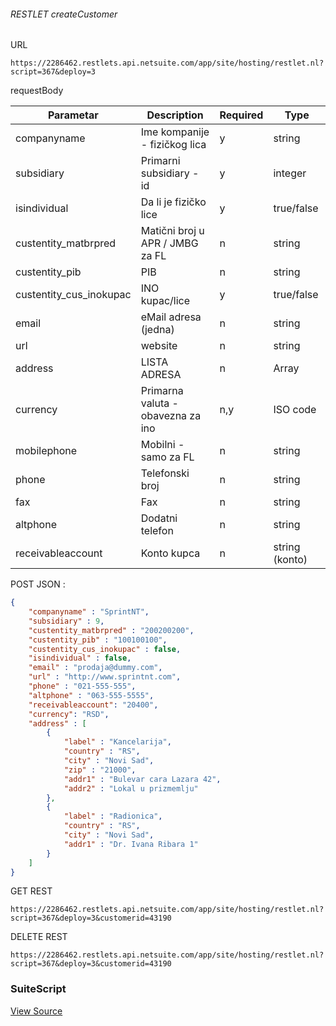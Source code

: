 ###### RESTLET createCustomer

URL
```http request
https://2286462.restlets.api.netsuite.com/app/site/hosting/restlet.nl?script=367&deploy=3
```

requestBody

| Parametar                | Description | Required |Type |
|--------------------------|---|---|---|
|companyname               | Ime kompanije - fizičkog lica      | y | string |
|subsidiary                | Primarni subsidiary - id           | y | integer |
|isindividual              | Da li je fizičko lice              | y | true/false |
|custentity_matbrpred      | Matični broj u APR / JMBG za FL    | n | string |
|custentity_pib            | PIB                                | n | string |
|custentity_cus_inokupac   | INO kupac/lice                     | y | true/false |
|email                     | eMail adresa (jedna)               | n | string |
|url                       | website                            | n | string |
|address                   | LISTA ADRESA                       | n | Array |
|currency                  | Primarna valuta - obavezna za ino  | n,y | ISO code |
|mobilephone               | Mobilni - samo za FL               | n | string |
|phone                     | Telefonski broj                    | n | string |
|fax                       | Fax                                | n | string |
|altphone                  | Dodatni telefon                    | n | string |
|receivableaccount         | Konto kupca                        | n | string (konto) |
           

POST JSON :
```json
{
    "companyname" : "SprintNT",
    "subsidiary" : 9,
    "custentity_matbrpred" : "200200200",
    "custentity_pib" : "100100100",
    "custentity_cus_inokupac" : false,
    "isindividual" : false,
    "email" : "prodaja@dummy.com",
    "url" : "http://www.sprintnt.com",
    "phone" : "021-555-555",
    "altphone" : "063-555-5555",
    "receivableaccount": "20400",
    "currency": "RSD",
    "address" : [
        {
            "label" : "Kancelarija",
            "country" : "RS",
            "city" : "Novi Sad",
            "zip" : "21000",
            "addr1" : "Bulevar cara Lazara 42",
            "addr2" : "Lokal u prizmemlju"
        },
        {
            "label" : "Radionica",
            "country" : "RS",
            "city" : "Novi Sad",
            "addr1" : "Dr. Ivana Ribara 1"
        }
    ]
}
```

GET REST
```http request
https://2286462.restlets.api.netsuite.com/app/site/hosting/restlet.nl?script=367&deploy=3&customerid=43190
```

DELETE REST
```http request
https://2286462.restlets.api.netsuite.com/app/site/hosting/restlet.nl?script=367&deploy=3&customerid=43190
```


### SuiteScript

[View Source](src/FileCabinet/SuiteScripts/INFS/CRM2ERP/snt_rl_new_customer.js)